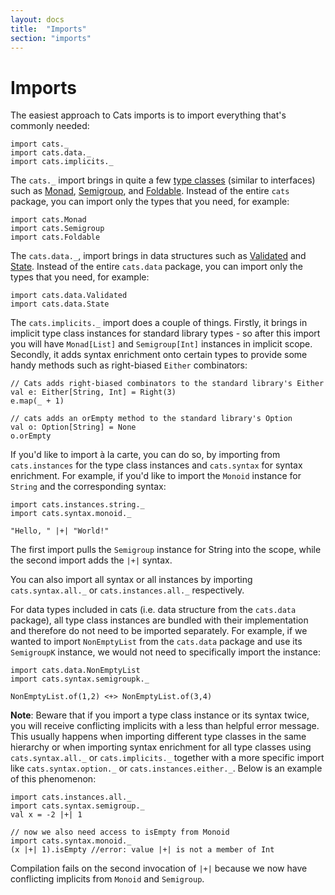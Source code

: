 ```yaml
---
layout: docs
title:  "Imports"
section: "imports"
---
```

# Imports

The easiest approach to Сats imports is to import everything that's commonly needed:

```tut:silent
import cats._
import cats.data._
import cats.implicits._
```

The `cats._` import brings in quite a few [type classes](http://typelevel.org/cats/typeclasses.html) (similar to interfaces) such as [Monad](http://typelevel.org/cats/typeclasses/monad.html), [Semigroup](http://typelevel.org/cats/typeclasses/semigroup.html), and [Foldable](http://typelevel.org/cats/typeclasses/foldable.html). Instead of the entire `cats` package, you can import only the types that you need, for example:

```tut:silent
import cats.Monad
import cats.Semigroup
import cats.Foldable
```

The `cats.data._`, import brings in data structures such as [Validated](http://typelevel.org/cats/datatypes/validated.html) and [State](http://typelevel.org/cats/datatypes/state.html). Instead of the entire `cats.data` package, you can import only the types that you need, for example:

```tut:silent
import cats.data.Validated
import cats.data.State
```

The `cats.implicits._` import does a couple of things. Firstly, it brings in implicit type class instances for standard library types - so after this import you will have `Monad[List]` and `Semigroup[Int]` instances in implicit scope. Secondly, it adds syntax enrichment onto certain types to provide some handy methods such as right-biased `Either` combinators:

```tut:book
// Сats adds right-biased combinators to the standard library's Either
val e: Either[String, Int] = Right(3)
e.map(_ + 1)

// cats adds an orEmpty method to the standard library's Option
val o: Option[String] = None
o.orEmpty
```

If you'd like to import à la carte, you can do so, by importing from `cats.instances` for the type class instances and `cats.syntax` for syntax enrichment.
For example, if you'd like to import the `Monoid` instance for `String` and the corresponding syntax:
```tut:book
import cats.instances.string._
import cats.syntax.monoid._

"Hello, " |+| "World!"
```
The first import pulls the `Semigroup` instance for String into the scope, while the second import adds the `|+|` syntax.

You can also import all syntax or all instances by importing `cats.syntax.all._` or `cats.instances.all._` respectively.

For data types included in cats (i.e. data structure from the `cats.data` package), all type class instances are bundled with their implementation and therefore do not need to be imported separately.
For example, if we wanted to import `NonEmptyList` from the `cats.data` package and use its `SemigroupK` instance, we would not need to specifically import the instance:

```tut:book
import cats.data.NonEmptyList
import cats.syntax.semigroupk._

NonEmptyList.of(1,2) <+> NonEmptyList.of(3,4)
```


**Note**: Beware that if you import a type class instance or its syntax twice, you will receive conflicting implicits with a less than helpful error message.
This usually happens when importing different type classes in the same hierarchy or when importing syntax enrichment for all type classes using `cats.syntax.all._` or `cats.implicits._` together with a more specific import like `cats.syntax.option._` or `cats.instances.either._`.
Below is an example of this phenomenon:
```tut:silent
import cats.instances.all._
import cats.syntax.semigroup._
val x = -2 |+| 1

// now we also need access to isEmpty from Monoid
import cats.syntax.monoid._
(x |+| 1).isEmpty //error: value |+| is not a member of Int
```

Compilation fails on the second invocation of `|+|` because we now have conflicting implicits from `Monoid` and `Semigroup`.
